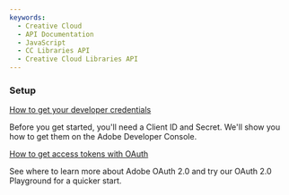 ```yaml
---
keywords:
  - Creative Cloud
  - API Documentation
  - JavaScript
  - CC Libraries API
  - Creative Cloud Libraries API
---
```


<DiscoverBlock slots="heading, link, text"/>

### Setup

[How to get your developer credentials](/integrate/setup/developer-credentials/)

Before you get started, you'll need a Client ID and Secret. We'll show you how to get them on the Adobe Developer Console.

<DiscoverBlock slots="link, text"/>

[How to get access tokens with OAuth](/integrate/setup/oauth/)

See where to learn more about Adobe OAuth 2.0 and try our OAuth 2.0 Playground for a quicker start.

<DiscoverBlock slots="heading, link, text"/>
